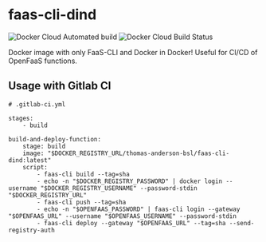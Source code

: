 # faas-cli-dind

![Docker Cloud Automated build](https://img.shields.io/docker/cloud/automated/thomasandersonbsl/faas-cli-dind?style=for-the-badge)
![Docker Cloud Build Status](https://img.shields.io/docker/cloud/build/thomasandersonbsl/faas-cli-dind?style=for-the-badge)

Docker image with only FaaS-CLI and Docker in Docker! Useful for CI/CD of OpenFaaS functions.

## Usage with Gitlab CI

```
# .gitlab-ci.yml

stages:
    - build

build-and-deploy-function:
    stage: build
    image: "$DOCKER_REGISTRY_URL/thomas-anderson-bsl/faas-cli-dind:latest"
    script:
        - faas-cli build --tag=sha
        - echo -n "$DOCKER_REGISTRY_PASSWORD" | docker login --username "$DOCKER_REGISTRY_USERNAME" --password-stdin "$DOCKER_REGISTRY_URL"
        - faas-cli push --tag=sha
        - echo -n "$OPENFAAS_PASSWORD" | faas-cli login --gateway "$OPENFAAS_URL" --username "$OPENFAAS_USERNAME" --password-stdin
        - faas-cli deploy --gateway "$OPENFAAS_URL" --tag=sha --send-registry-auth

```
